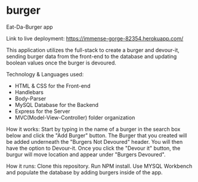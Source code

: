 # burger
Eat-Da-Burger app

Link to live deployment: https://immense-gorge-82354.herokuapp.com/

This application utilizes the full-stack to create a burger and devour-it, sending burger data from the front-end to the database and updating boolean values once the burger is devoured.

Technology & Languages used: 

 - HTML & CSS for the Front-end
 - Handlebars
 - Body-Parser
 - MySQL Database for the Backend
 - Express for the Server
 - MVC(Model-View-Controller) folder organization
 
How it works: Start by typing in the name of a burger in the search box below and click the "Add Burger" button. The Burger that you created will be added underneath the "Burgers Not Devoured" header. You will then have the option to Devour-it. Once you click the "Devour it" button, the burgur will move location and appear under "Burgers Devoured".

How it runs: Clone this repository. Run NPM install. Use MYSQL Workbench and populate the database by adding burgers inside of the app.
